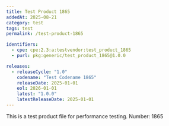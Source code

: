 ```yaml
---
title: Test Product 1865
addedAt: 2025-08-21
category: test
tags: test
permalink: /test-product-1865

identifiers:
  - cpe: cpe:2.3:a:testvendor:test_product_1865
  - purl: pkg:generic/test_product_1865@1.0.0

releases:
  - releaseCycle: "1.0"
    codename: "Test Codename 1865"
    releaseDate: 2025-01-01
    eol: 2026-01-01
    latest: "1.0.0"
    latestReleaseDate: 2025-01-01
---
```


This is a test product file for performance testing. Number: 1865
